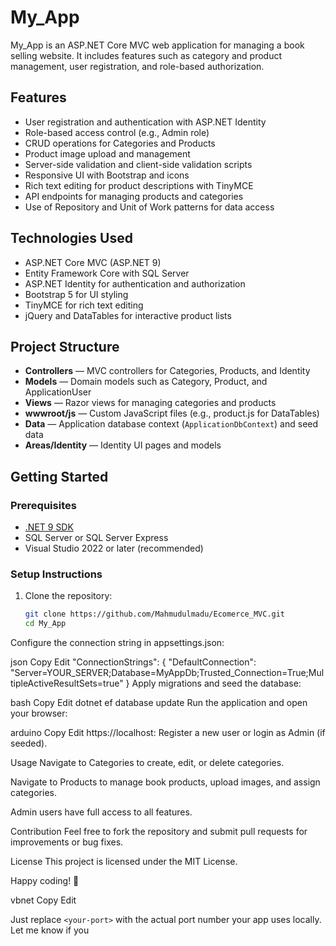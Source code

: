 # My_App

My_App is an ASP.NET Core MVC web application for managing a book selling website. It includes features such as category and product management, user registration, and role-based authorization.

## Features

- User registration and authentication with ASP.NET Identity  
- Role-based access control (e.g., Admin role)  
- CRUD operations for Categories and Products  
- Product image upload and management  
- Server-side validation and client-side validation scripts  
- Responsive UI with Bootstrap and icons  
- Rich text editing for product descriptions with TinyMCE  
- API endpoints for managing products and categories  
- Use of Repository and Unit of Work patterns for data access  

## Technologies Used

- ASP.NET Core MVC (ASP.NET 9)  
- Entity Framework Core with SQL Server  
- ASP.NET Identity for authentication and authorization  
- Bootstrap 5 for UI styling  
- TinyMCE for rich text editing  
- jQuery and DataTables for interactive product lists  

## Project Structure

- **Controllers** — MVC controllers for Categories, Products, and Identity  
- **Models** — Domain models such as Category, Product, and ApplicationUser  
- **Views** — Razor views for managing categories and products  
- **wwwroot/js** — Custom JavaScript files (e.g., product.js for DataTables)  
- **Data** — Application database context (`ApplicationDbContext`) and seed data  
- **Areas/Identity** — Identity UI pages and models  

## Getting Started

### Prerequisites

- [.NET 9 SDK](https://dotnet.microsoft.com/en-us/download/dotnet/9.0)  
- SQL Server or SQL Server Express  
- Visual Studio 2022 or later (recommended)  

### Setup Instructions

1. Clone the repository:

   ```bash
   git clone https://github.com/Mahmudulmadu/Ecomerce_MVC.git
   cd My_App
Configure the connection string in appsettings.json:

json
Copy
Edit
"ConnectionStrings": {
    "DefaultConnection": "Server=YOUR_SERVER;Database=MyAppDb;Trusted_Connection=True;MultipleActiveResultSets=true"
}
Apply migrations and seed the database:

bash
Copy
Edit
dotnet ef database update
Run the application and open your browser:

arduino
Copy
Edit
https://localhost:<your-port>
Register a new user or login as Admin (if seeded).

Usage
Navigate to Categories to create, edit, or delete categories.

Navigate to Products to manage book products, upload images, and assign categories.

Admin users have full access to all features.

Contribution
Feel free to fork the repository and submit pull requests for improvements or bug fixes.

License
This project is licensed under the MIT License.

Happy coding! 🚀

vbnet
Copy
Edit

Just replace `<your-port>` with the actual port number your app uses locally. Let me know if you 

